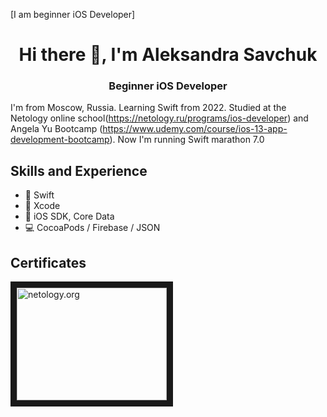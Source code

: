 [I am beginner iOS Developer]

<h1 align="center">Hi there 👋, I'm Aleksandra Savchuk</h1>
<h3 align="center">Beginner iOS Developer</h3>

I'm from Moscow, Russia. Learning Swift from 2022. Studied at the Netology online school(https://netology.ru/programs/ios-developer) and Angela Yu Bootcamp (https://www.udemy.com/course/ios-13-app-development-bootcamp). Now I'm running Swift marathon 7.0

## Skills and Experience
* 🦜 Swift
* 🔨 Xcode
* 📱 iOS SDK, Core Data
* 💻 CocoaPods  / Firebase / JSON

## Certificates
<a href="https://github.com/Loveink/iAmAleksa/blob/main/диплом%20нетология.pdf" target="_blanck"><img src="https://github.com/Loveink/iAmAleksa/blob/main/certificate.pdf" alt="netology.org" width = "240" height="180" border="10" /></a>
